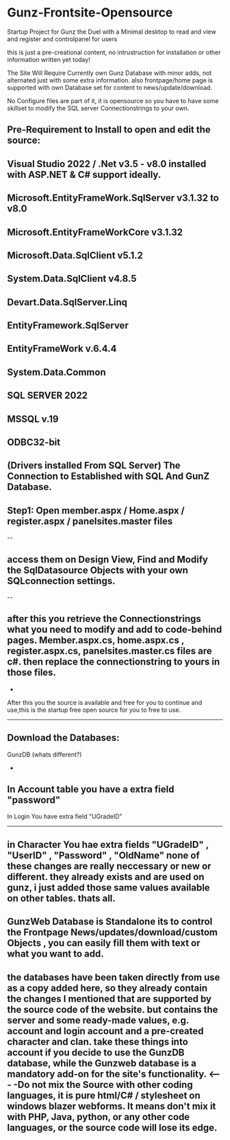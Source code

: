 # Gunz-Frontsite-Opensource
Startup Project for Gunz the Duel with a Minimal desktop to read and view and register and controlpanel for users

this is just a pre-creational content, no intrustruction for installation or other information  written yet today!

The Site Will Require Currently own Gunz Database with minor adds, not alternated just with some extra information.
also frontpage/home page is supported with own Database set for content to news/update/download.

No Configure files are part of it, it is opensource so you have to have some skillset to modify the SQL server Connectionstrings to your own.

Pre-Requirement to Install to open and edit the source:
--------------------------------------------------------

Visual Studio 2022 / .Net v3.5 - v8.0 installed  with ASP.NET & C# support ideally.
-
Microsoft.EntityFrameWork.SqlServer v3.1.32 to v8.0
-
Microsoft.EntityFrameWorkCore v3.1.32
-
Microsoft.Data.SqlClient v5.1.2
-
System.Data.SqlClient v4.8.5
-
Devart.Data.SqlServer.Linq
-
EntityFramework.SqlServer
-
EntityFrameWork v.6.4.4
-
System.Data.Common
-
SQL SERVER 2022
-
MSSQL v.19
-
ODBC32-bit
-
(Drivers installed From SQL Server)
The Connection to Established with SQL And GunZ Database.
-----------------------------------------------------------
Step1:
Open member.aspx / Home.aspx / register.aspx / panelsites.master files
-
--

access them on Design View, Find and Modify the SqlDatasource Objects with your own SQLconnection settings.
-
--

after this you retrieve the Connectionstrings what you need to modify and add to code-behind pages.
Member.aspx.cs, home.aspx.cs , register.aspx.cs, panelsites.master.cs files are c#.
then replace the connectionstring to yours in those files.
-------------------------------------------------------------------------------
-
After this you the source is available and free for you to continue and use,this is the startup free open source for you to free to use.

--------------------

Download the Databases:
-------
GunzDB (whats different?)

-

In Account table you have a extra field "password" 
-

In Login You have extra field "UGradeID"

-----------------

in Character You hae extra fields "UGradeID" , "UserID" , "Password" , "OldName"
none of these changes are really neccessary or new or different. they already exists and are used on gunz, i just added those same values available on other tables.
thats all.
---
GunzWeb Database is Standalone its to control the Frontpage News/updates/download/custom Objects , you can easily fill them with text or what you want to add.
-
the databases have been taken directly from use as a copy added here, so they already contain the changes I mentioned that are supported by the source code of the website. but contains the server and some ready-made values, e.g. account and login account and a pre-created character and clan. take these things into account if you decide to use the GunzDB database, while the Gunzweb database is a mandatory add-on for the site's functionality.
<---
-Do not mix the Source with other coding languages, it is pure html/C# / stylesheet on windows blazer webforms. It means don't mix it with PHP, Java, python, or any   other code languages, or the source code will lose its edge.
------------------------------------------------------------------------------------------------------------
